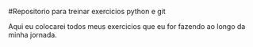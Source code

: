 #Repositorio para treinar exercicios python e git

Aqui eu colocarei todos meus exercicios que eu for fazendo ao longo da minha jornada.
